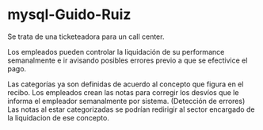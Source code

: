 # mysql-Guido-Ruiz

Se trata de una ticketeadora para un call center.

Los empleados pueden controlar la liquidación de su performance semanalmente e ir avisando posibles errores previo a que se efectivice el pago.

Las categorías ya son definidas de acuerdo al concepto que figura en el recibo.
Los empleados crean las notas para corregir los desvíos que le informa el empleador semanalmente por sistema. (Detección de errores)
Las notas al estar categorizadas se podrían redirigir al sector encargado de la liquidacion de ese concepto.
